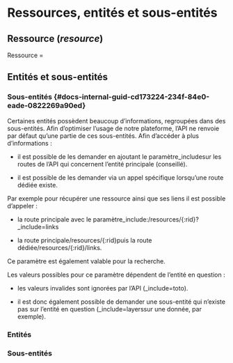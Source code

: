 # Ressources, entités et sous-entités

## Ressource \(_resource_\)

Ressource =



## Entités et sous-entités

### Sous-entités {#docs-internal-guid-cd173224-234f-84e0-eade-0822269a90ed}

Certaines entités possèdent beaucoup d’informations, regroupées dans des sous-entités. Afin d’optimiser l’usage de notre plateforme, l’API ne renvoie par défaut qu’une partie de ces sous-entités. Afin d’accéder à plus d’informations :

* il est possible de les demander en ajoutant le paramètre\_includesur les routes de l’API qui concernent l’entité principale \(conseillé\).

* il est possible de les demander via un appel spécifique lorsqu’une route dédiée existe.

  


Par exemple pour récupérer une ressource ainsi que ses liens il est possible d’appeler :

* la route principale avec le paramètre\_include:/resources/{:rid}?\_include=links

* la route principale/resources/{:rid}puis la route dédiée/resources/{:rid}/links.

  


Ce paramètre est également valable pour la recherche.

  


Les valeurs possibles pour ce paramètre dépendent de l’entité en question :

* les valeurs invalides sont ignorées par l’API \(\_include=toto\).

* il est donc également possible de demander une sous-entité qui n’existe pas sur l’entité en question \(\_include=layerssur une donnée, par exemple\).

### Entités



### Sous-entités








